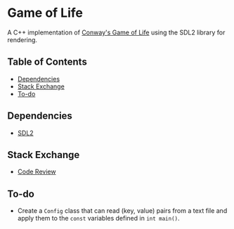# Game of Life

A C++ implementation of [Conway's Game of Life](https://en.wikipedia.org/wiki/Conway%27s_Game_of_Life) using the SDL2 library for rendering.

## Table of Contents

- [Dependencies](#dependencies)   
- [Stack Exchange](#stack-exchange)
- [To-do](#to-do)

## Dependencies

- [SDL2](https://www.libsdl.org/download-2.0.php)

## Stack Exchange

- [Code Review](https://codereview.stackexchange.com/questions/174619/c-implementation-of-conways-game-of-life-with-sdl2)

## To-do

- Create a `Config` class that can read (key, value) pairs from a text file and apply them to the `const` variables defined in `int main()`.
